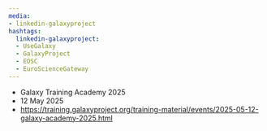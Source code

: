 ```yaml
---
media:
- linkedin-galaxyproject
hashtags:
  linkedin-galaxyproject:
  - UseGalaxy
  - GalaxyProject
  - EOSC
  - EuroScienceGateway
---
```

- Galaxy Training Academy 2025
- 12 May 2025
- https://training.galaxyproject.org/training-material/events/2025-05-12-galaxy-academy-2025.html